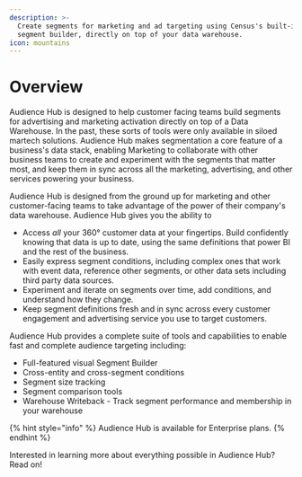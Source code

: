 ```yaml
---
description: >-
  Create segments for marketing and ad targeting using Census's built-in visual
  segment builder, directly on top of your data warehouse.
icon: mountains
---
```


# Overview

Audience Hub is designed to help customer facing teams build segments for advertising and marketing activation directly on top of a Data Warehouse. In the past, these sorts of tools were only available in siloed martech solutions. Audience Hub makes segmentation a core feature of a business's data stack, enabling Marketing to collaborate with other business teams to create and experiment with the segments that matter most, and keep them in sync across all the marketing, advertising, and other services powering your business.

Audience Hub is designed from the ground up for marketing and other customer-facing teams to take advantage of the power of their company's data warehouse. Audience Hub gives you the ability to

* Access _all_ your 360° customer data at your fingertips. Build confidently knowing that data is up to date, using the same definitions that power BI and the rest of the business.
* Easily express segment conditions, including complex ones that work with event data, reference other segments, or other data sets including third party data sources.
* Experiment and iterate on segments over time, add conditions, and understand how they change.
* Keep segment definitions fresh and in sync across every customer engagement and advertising service you use to target customers.

Audience Hub provides a complete suite of tools and capabilities to enable fast and complete audience targeting including:

* Full-featured visual Segment Builder
* Cross-entity and cross-segment conditions
* Segment size tracking
* Segment comparison tools
* Warehouse Writeback - Track segment performance and membership in your warehouse

{% hint style="info" %}
Audience Hub is available for Enterprise plans.
{% endhint %}

Interested in learning more about everything possible in Audience Hub? Read on!
